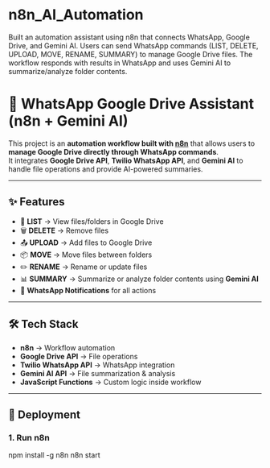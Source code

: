 # n8n_AI_Automation
Built an automation assistant using n8n that connects WhatsApp, Google Drive, and Gemini AI. Users can send WhatsApp commands (LIST, DELETE, UPLOAD, MOVE, RENAME, SUMMARY) to manage Google Drive files. The workflow responds with results in WhatsApp and uses Gemini AI to summarize/analyze folder contents. 

# 📱 WhatsApp Google Drive Assistant (n8n + Gemini AI)

This project is an **automation workflow built with [n8n](https://n8n.io/)** that allows users to **manage Google Drive directly through WhatsApp commands**.  
It integrates **Google Drive API**, **Twilio WhatsApp API**, and **Gemini AI** to handle file operations and provide AI-powered summaries.

---

## ✨ Features
- 📂 **LIST** → View files/folders in Google Drive  
- 🗑 **DELETE** → Remove files  
- 📤 **UPLOAD** → Add files to Google Drive  
- 📦 **MOVE** → Move files between folders  
- ✏️ **RENAME** → Rename or update files  
- 📊 **SUMMARY** → Summarize or analyze folder contents using **Gemini AI**  
- 🔔 **WhatsApp Notifications** for all actions  

---

## 🛠 Tech Stack
- **n8n** → Workflow automation  
- **Google Drive API** → File operations  
- **Twilio WhatsApp API** → WhatsApp integration  
- **Gemini AI API** → File summarization & analysis  
- **JavaScript Functions** → Custom logic inside workflow  

---

## 🚀 Deployment

### 1. Run n8n
npm install -g n8n
n8n start

